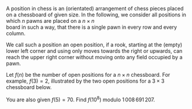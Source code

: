A position in chess is an (orientated) arrangement of chess pieces placed on a chessboard of given size. In the following, we consider all positions in which $n$ pawns are placed on a  $n \times n$  
board in such a way, that there is a single pawn in every row and every column.



We call such a position an open position, if a rook, starting at the (empty) lower left corner and using only moves towards the right or upwards, can reach the upper right corner without moving onto any field occupied by a pawn. 

Let $f(n)$ be the number of open positions for a $n \times n$ chessboard.
For example, $f(3)=2$, illustrated by the two open positions for a $3 \times 3$ chessboard below.







You are also given $f(5)=70$.
Find $f(10^8)$ modulo $1\,008\,691\,207$.